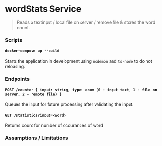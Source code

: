 # wordStats Service

> Reads a textinput / local file on server / remove file & stores the word count.

### Scripts

#### `docker-compose up --build`
Starts the application in development using `nodemon` and `ts-node` to do hot reloading.

### Endpoints

#### `POST /counter { input: string, type: enum (0 - input text, 1 - file on server, 2 - remote file) }`
Queues the input for future processing after validating the input.

#### `GET /statistics?input=<word>`
Returns count for number of occurances of word

### Assumptions / Limitations
